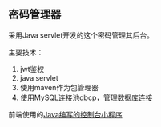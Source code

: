 密码管理器
---

采用Java servlet开发的这个密码管理其后台。

主要技术：

1. jwt鉴权
2. java servlet
3. 使用maven作为包管理器
4. 使用MySQL连接池dbcp，管理数据库连接

前端使用的[Java编写的控制台小程序](https://github.com/ioutime/ioupasswd-consoleApp)

